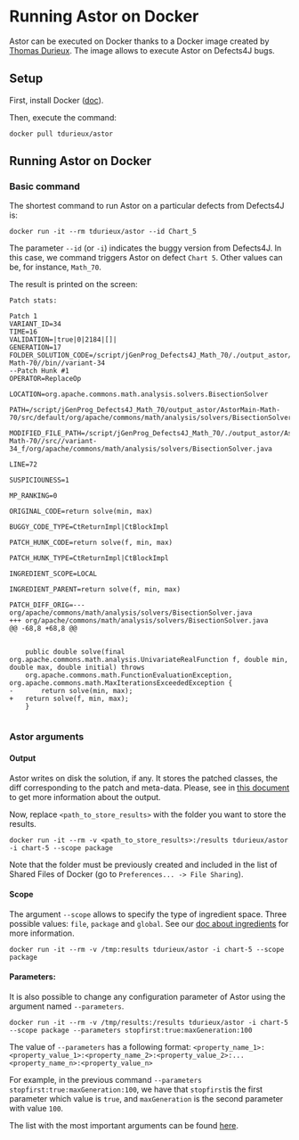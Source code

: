 # Running Astor on Docker

Astor can be executed on Docker thanks to a Docker image created by [Thomas Durieux](https://durieux.me).
The image allows to execute Astor on Defects4J bugs.

## Setup

First, install Docker ([doc](https://docs.docker.com/)).

Then, execute the command:

```
docker pull tdurieux/astor

```



## Running Astor on Docker

### Basic command

The shortest command to run Astor on a particular defects from Defects4J is: 
```
docker run -it --rm tdurieux/astor --id Chart_5 

```

The parameter `--id` (or `-i`) indicates the buggy version from Defects4J. 
In this case, we command triggers Astor on defect `Chart 5`. 
Other values can be, for instance, `Math_70`.

The result is printed on the screen:

```
Patch stats:

Patch 1
VARIANT_ID=34
TIME=16
VALIDATION=|true|0|2184|[]|
GENERATION=17
FOLDER_SOLUTION_CODE=/script/jGenProg_Defects4J_Math_70/./output_astor/AstorMain-Math-70//bin//variant-34
--Patch Hunk #1
OPERATOR=ReplaceOp

LOCATION=org.apache.commons.math.analysis.solvers.BisectionSolver

PATH=/script/jGenProg_Defects4J_Math_70/output_astor/AstorMain-Math-70/src/default/org/apache/commons/math/analysis/solvers/BisectionSolver.java

MODIFIED_FILE_PATH=/script/jGenProg_Defects4J_Math_70/./output_astor/AstorMain-Math-70//src//variant-34_f/org/apache/commons/math/analysis/solvers/BisectionSolver.java

LINE=72

SUSPICIOUNESS=1

MP_RANKING=0

ORIGINAL_CODE=return solve(min, max)

BUGGY_CODE_TYPE=CtReturnImpl|CtBlockImpl

PATCH_HUNK_CODE=return solve(f, min, max)

PATCH_HUNK_TYPE=CtReturnImpl|CtBlockImpl

INGREDIENT_SCOPE=LOCAL

INGREDIENT_PARENT=return solve(f, min, max)

PATCH_DIFF_ORIG=--- org/apache/commons/math/analysis/solvers/BisectionSolver.java
+++ org/apache/commons/math/analysis/solvers/BisectionSolver.java
@@ -68,8 +68,8 @@
 
 
 	public double solve(final org.apache.commons.math.analysis.UnivariateRealFunction f, double min, double max, double initial) throws 
	org.apache.commons.math.FunctionEvaluationException, org.apache.commons.math.MaxIterationsExceededException {
-		return solve(min, max);
+   return solve(f, min, max);
 	}
 
```


### Astor arguments

#### Output

Astor writes on disk the solution, if any. 
It stores the patched classes, the diff corresponding to the patch and meta-data.
Please, see in [this document](https://github.com/SpoonLabs/astor/blob/master/docs/getting-starting.md) to get more information about the output.

Now, replace `<path_to_store_results>` with the folder you want to store the results.
```
docker run -it --rm -v <path_to_store_results>:/results tdurieux/astor -i chart-5 --scope package
```
Note that the folder must be previously created and included in the list of Shared Files of Docker (go to `Preferences... -> File Sharing`).

#### Scope

The argument `--scope` allows to specify the type of ingredient space. Three possible values: `file`, `package` and `global`. See our [doc  about ingredients](https://github.com/SpoonLabs/astor/blob/master/docs/extension_points.md#implemented-components-6) for more information.

```
docker run -it --rm -v /tmp:results tdurieux/astor -i chart-5 --scope package
```

#### Parameters:

It is also possible to change any configuration parameter of Astor using the argument named `--parameters`.

```
docker run -it --rm -v /tmp/results:/results tdurieux/astor -i chart-5 --scope package --parameters stopfirst:true:maxGeneration:100
```

The value of `--parameters` has a following format: 
`<property_name_1>:<property_value_1>:<property_name_2>:<property_value_2>:...<property_name_n>:<property_value_n>`

For example, in the previous command `--parameters stopfirst:true:maxGeneration:100`, we have that `stopfirst`is the first parameter which value is `true`, and `maxGeneration` is the second parameter with value `100`.


The list with the most important  arguments can be found [here]().



